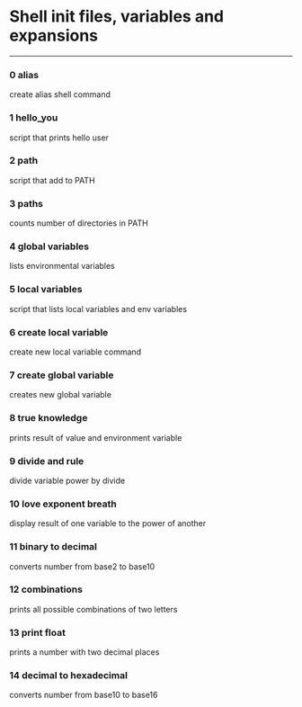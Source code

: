 # Shell init files, variables and expansions

---------------

### 0 alias
create alias shell command 

### 1 hello_you
script that prints hello user

### 2 path
script that add to PATH

### 3 paths
counts number of directories in PATH

### 4 global variables
lists environmental variables

### 5 local variables
script that lists local variables and env variables

### 6 create local variable
create new local variable command

### 7 create global variable
creates new global variable

### 8 true knowledge
prints result of value and environment variable

### 9 divide and rule
divide variable power by divide

### 10 love exponent breath
display result of one variable to the power of another

### 11 binary to decimal
converts number from base2 to base10

### 12 combinations
prints all possible combinations of two letters

### 13 print float
prints a number with two decimal places

### 14 decimal to hexadecimal
converts number from base10 to base16
